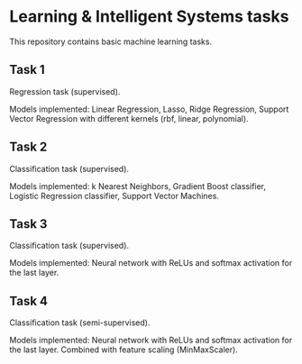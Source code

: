 # Learning & Intelligent Systems tasks

This repository contains basic machine learning tasks. 

## Task 1
Regression task (supervised).

Models implemented: Linear Regression, Lasso, Ridge Regression, Support Vector Regression with different kernels (rbf, linear, polynomial).

## Task 2
Classification task (supervised).

Models implemented: k Nearest Neighbors, Gradient Boost classifier, Logistic Regression classifier, Support Vector Machines.

## Task 3
Classification task (supervised).

Models implemented: Neural network with ReLUs and softmax activation for the last layer.

## Task 4
Classification task (semi-supervised).

Models implemented: Neural network with ReLUs and softmax activation for the last layer. Combined with feature scaling (MinMaxScaler).
